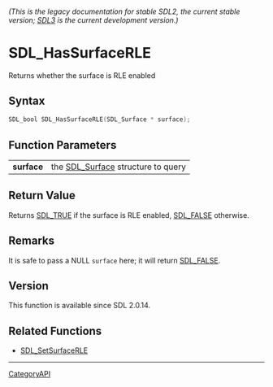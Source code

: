 ###### (This is the legacy documentation for stable SDL2, the current stable version; [SDL3](https://wiki.libsdl.org/SDL3/) is the current development version.)
# SDL_HasSurfaceRLE

Returns whether the surface is RLE enabled

## Syntax

```c
SDL_bool SDL_HasSurfaceRLE(SDL_Surface * surface);

```

## Function Parameters

|                 |                                                   |
| --------------- | ------------------------------------------------- |
| **surface**     | the [SDL_Surface](SDL_Surface.md) structure to query |

## Return Value

Returns [SDL_TRUE](SDL_TRUE.md) if the surface is RLE enabled,
[SDL_FALSE](SDL_FALSE.md) otherwise.

## Remarks

It is safe to pass a NULL `surface` here; it will return
[SDL_FALSE](SDL_FALSE.md).

## Version

This function is available since SDL 2.0.14.

## Related Functions

* [SDL_SetSurfaceRLE](SDL_SetSurfaceRLE.md)

----
[CategoryAPI](CategoryAPI.md)
